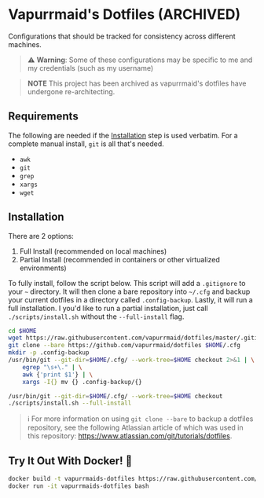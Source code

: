 # Vapurrmaid's Dotfiles (ARCHIVED)

Configurations that should be tracked for consistency across different machines.

> :warning: **Warning**: Some of these configurations may be specific to me and my credentials (such as my username)

> **NOTE** This project has been archived as vapurrmaid's dotfiles have undergone re-architecting.

## Requirements

The following are needed if the [Installation](#installation) step is used verbatim. For a complete
manual install, `git` is all that's needed.

- `awk`
- `git`
- `grep`
- `xargs`
- `wget`

## Installation

There are 2 options:

1. Full Install (recommended on local machines)
2. Partial Install (recommended in containers or other virtualized environments)

To fully install, follow the script below. This script will add a `.gitignore` to your `~` directory.
It will then clone a bare repository into `~/.cfg` and backup your current dotfiles in a directory
called `.config-backup`. Lastly, it will run a full installation. I you'd like to run a partial
installation, just call `./scripts/install.sh` without the `--full-install` flag.

```bash
cd $HOME
wget https://raw.githubusercontent.com/vapurrmaid/dotfiles/master/.gitignore
git clone --bare https://github.com/vapurrmaid/dotfiles $HOME/.cfg
mkdir -p .config-backup
/usr/bin/git --git-dir=$HOME/.cfg/ --work-tree=$HOME checkout 2>&1 | \
    egrep "\s+\." | \
    awk {'print $1'} | \
    xargs -I{} mv {} .config-backup/{}

/usr/bin/git --git-dir=$HOME/.cfg/ --work-tree=$HOME checkout
./scripts/install.sh --full-install
```

> :information_source: For more information on using `git clone --bare` to backup a dotfiles repository, see the following
Atlassian article of which was used in this repository: <https://www.atlassian.com/git/tutorials/dotfiles>.

## Try It Out With Docker! :whale:

```bash
docker build -t vapurrmaids-dotfiles https://raw.githubusercontent.com/vapurrmaid/dotfiles/master/docker/Dockerfile
docker run -it vapurrmaids-dotfiles bash
```
